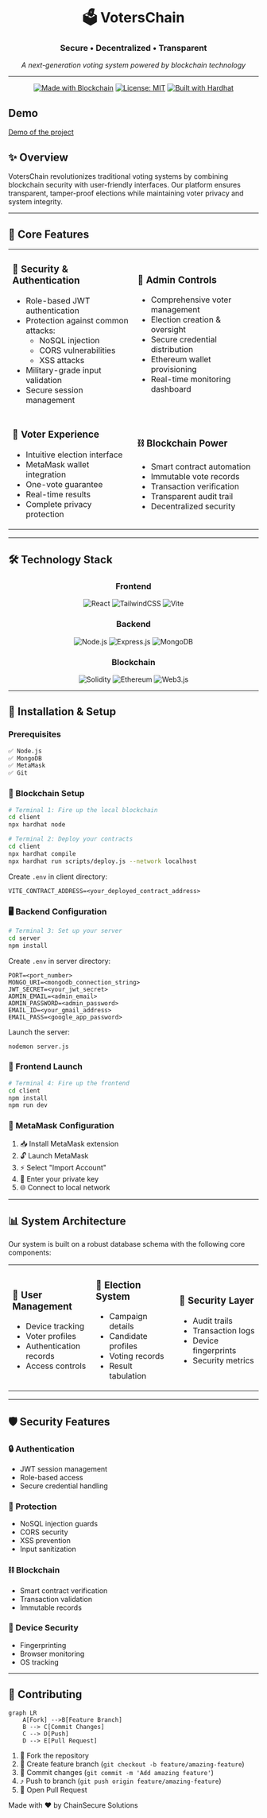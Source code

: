 <div align="center">

# 🗳️ VotersChain

### Secure • Decentralized • Transparent

*A next-generation voting system powered by blockchain technology*

---

[![Made with Blockchain](https://img.shields.io/badge/Made%20with-Blockchain-blue.svg)](https://github.com/yourusername/VotersChain)
[![License: MIT](https://img.shields.io/badge/License-MIT-yellow.svg)](https://opensource.org/licenses/MIT)
[![Built with Hardhat](https://img.shields.io/badge/Built%20with-Hardhat-FECC00?logo=ethereum)](https://hardhat.org/)

</div>

## Demo
[Demo of the project](https://youtu.be/dLyB_THV5nE)

## ✨ Overview

VotersChain revolutionizes traditional voting systems by combining blockchain security with user-friendly interfaces. Our platform ensures transparent, tamper-proof elections while maintaining voter privacy and system integrity.

---

## 🎯 Core Features

<div align="center">
<table>
<tr>
<td width="50%">

### 🔐 Security & Authentication
- Role-based JWT authentication
- Protection against common attacks:
  - NoSQL injection
  - CORS vulnerabilities
  - XSS attacks
- Military-grade input validation
- Secure session management

</td>
<td width="50%">

### 👤 Admin Controls
- Comprehensive voter management
- Election creation & oversight
- Secure credential distribution
- Ethereum wallet provisioning
- Real-time monitoring dashboard

</td>
</tr>

<tr>
<td width="50%">

### 🗽 Voter Experience
- Intuitive election interface
- MetaMask wallet integration
- One-vote guarantee
- Real-time results
- Complete privacy protection

</td>
<td width="50%">

### ⛓️ Blockchain Power
- Smart contract automation
- Immutable vote records
- Transaction verification
- Transparent audit trail
- Decentralized security

</td>
</tr>
</table>
</div>

---

## 🛠️ Technology Stack

<div align="center">

### Frontend
![React](https://img.shields.io/badge/React-20232A?style=for-the-badge&logo=react&logoColor=61DAFB)
![TailwindCSS](https://img.shields.io/badge/Tailwind_CSS-38B2AC?style=for-the-badge&logo=tailwind-css&logoColor=white)
![Vite](https://img.shields.io/badge/Vite-646CFF?style=for-the-badge&logo=vite&logoColor=white)

### Backend
![Node.js](https://img.shields.io/badge/Node.js-43853D?style=for-the-badge&logo=node.js&logoColor=white)
![Express.js](https://img.shields.io/badge/Express.js-404D59?style=for-the-badge)
![MongoDB](https://img.shields.io/badge/MongoDB-4EA94B?style=for-the-badge&logo=mongodb&logoColor=white)

### Blockchain
![Solidity](https://img.shields.io/badge/Solidity-363636?style=for-the-badge&logo=solidity&logoColor=white)
![Ethereum](https://img.shields.io/badge/Ethereum-3C3C3D?style=for-the-badge&logo=ethereum&logoColor=white)
![Web3.js](https://img.shields.io/badge/Web3.js-F16822?style=for-the-badge&logo=web3.js&logoColor=white)

</div>

---

## 🚀 Installation & Setup

### Prerequisites

```markdown
✅ Node.js
✅ MongoDB
✅ MetaMask
✅ Git
```

### 🔗 Blockchain Setup

```bash
# Terminal 1: Fire up the local blockchain
cd client
npx hardhat node

# Terminal 2: Deploy your contracts
cd client
npx hardhat compile
npx hardhat run scripts/deploy.js --network localhost
```

Create `.env` in client directory:
```env
VITE_CONTRACT_ADDRESS=<your_deployed_contract_address>
```

### 🖥️ Backend Configuration

```bash
# Terminal 3: Set up your server
cd server
npm install
```

Create `.env` in server directory:
```env
PORT=<port_number>
MONGO_URI=<mongodb_connection_string>
JWT_SECRET=<your_jwt_secret>
ADMIN_EMAIL=<admin_email>
ADMIN_PASSWORD=<admin_password>
EMAIL_ID=<your_gmail_address>
EMAIL_PASS=<google_app_password>
```

Launch the server:
```bash
nodemon server.js
```

### 🎨 Frontend Launch

```bash
# Terminal 4: Fire up the frontend
cd client
npm install
npm run dev
```

### 🦊 MetaMask Configuration

1. 📥 Install MetaMask extension
2. 🔓 Launch MetaMask
3. ⚡ Select "Import Account"
4. 🔑 Enter your private key
5. 🌐 Connect to local network

---

## 📊 System Architecture

Our system is built on a robust database schema with the following core components:

<div align="center">
<table>
<tr>
<td width="33%">

### 🔷 User Management
- Device tracking
- Voter profiles
- Authentication records
- Access controls

</td>
<td width="33%">

### 🔷 Election System
- Campaign details
- Candidate profiles
- Voting records
- Result tabulation

</td>
<td width="33%">

### 🔷 Security Layer
- Audit trails
- Transaction logs
- Device fingerprints
- Security metrics

</td>
</tr>
</table>
</div>

---

## 🛡️ Security Features

### 🔒 Authentication
- JWT session management
- Role-based access
- Secure credential handling

### 🔐 Protection
- NoSQL injection guards
- CORS security
- XSS prevention
- Input sanitization

### ⛓️ Blockchain
- Smart contract verification
- Transaction validation
- Immutable records

### 📱 Device Security
- Fingerprinting
- Browser monitoring
- OS tracking

---

## 🤝 Contributing

```mermaid
graph LR
    A[Fork] -->B[Feature Branch]
    B --> C[Commit Changes]
    C --> D[Push]
    D --> E[Pull Request]
```

1. 🍴 Fork the repository
2. 🌿 Create feature branch (`git checkout -b feature/amazing-feature`)
3. 💾 Commit changes (`git commit -m 'Add amazing feature'`)
4. ⤴️ Push to branch (`git push origin feature/amazing-feature`)
5. 🎯 Open Pull Request

<div>

Made with ❤️ by ChainSecure Solutions

</div>
